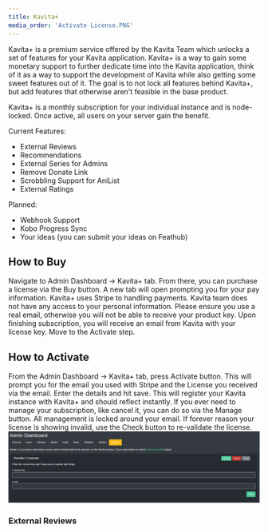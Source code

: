```yaml
---
title: Kavita+
media_order: 'Activate License.PNG'
---
```


Kavita+ is a premium service offered by the Kavita Team which unlocks a set of features for your Kavita application. Kavita+ is a way to gain some monetary support to further dedicate time into the Kavita application, think of it as a way to support the development of Kavita while also getting some sweet features out of it. The goal is to not lock all features behind Kavita+, but add features that otherwise aren't feasible in the base product.

Kavita+ is a monthly subscription for your individual instance and is node-locked. Once active, all users on your server gain the benefit.

Current Features:
- External Reviews
- Recommendations
- External Series for Admins
- Remove Donate Link
- Scrobbling Support for AniList
- External Ratings

Planned:
- Webhook Support
- Kobo Progress Sync
- Your ideas (you can submit your ideas on Feathub)

## How to Buy
Navigate to Admin Dashboard -> Kavita+ tab. From there, you can purchase a license via the Buy button. A new tab will open prompting you for your pay information. Kavita+ uses Stripe to handling payments. Kavita team does not have any access to your personal information. Please ensure you use a real email, otherwise you will not be able to receive your product key. Upon finishing subscription, you will receive an email from Kavita with your license key. Move to the Activate step.

## How to Activate
From the Admin Dashboard -> Kavita+ tab, press Activate button. This will prompt you for the email you used with Stripe and the License you received via the email. Enter the details and hit save. This will register your Kavita instance with Kavita+ and should reflect instantly. If you ever need to manage your subscription, like cancel it, you can do so via the Manage button. All management is locked around your email. If forever reason your license is showing invalid, use the Check button to re-validate the license.
![Activate%20License](Activate%20License.PNG "Activate%20License")

### External Reviews

